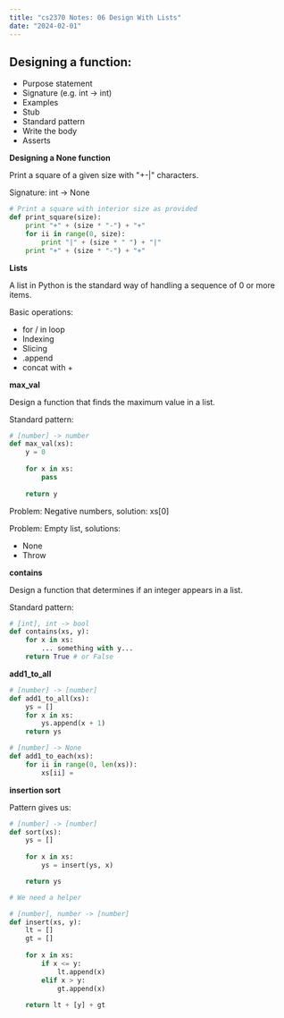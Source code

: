 ```yaml
---
title: "cs2370 Notes: 06 Design With Lists"
date: "2024-02-01"
---
```


## Designing a function:

 - Purpose statement
 - Signature (e.g. int -> int)
 - Examples
 - Stub
 - Standard pattern
 - Write the body
 - Asserts


**Designing a None function**

Print a square of a given size with "+-|" characters.

Signature: int -> None

```python
# Print a square with interior size as provided
def print_square(size):
    print "+" + (size * "-") + "+"
    for ii in range(0, size):
        print "|" + (size * " ") + "|"
    print "+" + (size * "-") + "+"
```


**Lists**

A list in Python is the standard way of handling a sequence of 0 or
more items.

Basic operations:

 - for / in loop
 - Indexing
 - Slicing
 - .append
 - concat with +


**max_val**

Design a function that finds the maximum value in a list.

Standard pattern:

```python
# [number] -> number
def max_val(xs):
    y = 0
    
    for x in xs:
        pass
        
    return y
```

Problem: Negative numbers, solution: xs[0]

Problem: Empty list, solutions:

 - None
 - Throw


**contains**

Design a function that determines if an integer appears in a list.

Standard pattern:

```python
# [int], int -> bool
def contains(xs, y):
    for x in xs:
        ... something with y... 
    return True # or False
```


**add1\_to_all**

```python
# [number] -> [number]
def add1_to_all(xs):
    ys = []
    for x in xs:
        ys.append(x + 1)
    return ys
```


```python
# [number] -> None
def add1_to_each(xs):
    for ii in range(0, len(xs)):
        xs[ii] = 
```


**insertion sort**

Pattern gives us:

```python
# [number] -> [number]
def sort(xs):
    ys = []
    
    for x in xs:
        ys = insert(ys, x)

    return ys

# We need a helper

# [number], number -> [number]
def insert(xs, y):
    lt = []
    gt = []
   
    for x in xs:
        if x <= y:
            lt.append(x)
        elif x > y:
            gt.append(x)
    
    return lt + [y] + gt
```
